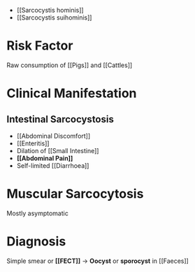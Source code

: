 - [[Sarcocystis hominis]]
- [[Sarcocystis suihominis]]

# Risk Factor
Raw consumption of [[Pigs]] and [[Cattles]]

# Clinical Manifestation
## Intestinal Sarcocystosis
- [[Abdominal Discomfort]]
- [[Enteritis]]
- Dilation of [[Small Intestine]]
- **[[Abdominal Pain]]**
- Self-limited [[Diarrhoea]]

# Muscular Sarcocytosis
Mostly asymptomatic

# Diagnosis
Simple smear or **[[FECT]]** -> **Oocyst** or **sporocyst** in [[Faeces]]